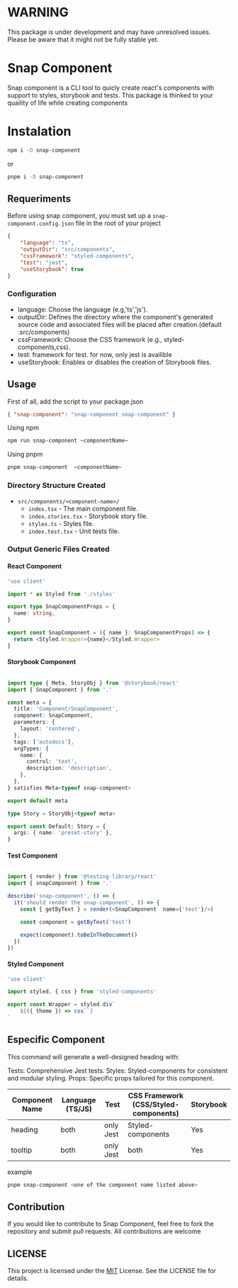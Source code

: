 # WARNING

This package is under development and may have unresolved issues. Please be aware that it might not be fully stable yet.

# Snap Component

Snap component is a CLI tool to quicly create react's components with support to styles, storybook and tests. This package is thinked to your quaility of life while creating components

# Instalation

```bash
npm i -D snap-component
```

or

```bash
pnpm i -D snap-component
```

## Requeriments

Before using snap component, you must set up a `snap-component.config.json` file in the root of your project

```json
{
    "language": "ts",
    "outputDir": "src/components",
    "cssFramework": "styled-components",
    "test": "jest",
    "useStorybook": true
}
```

### Configuration

-   language: Choose the language (e.g,'ts','js').
-   outputDir: Defines the directory where the component's generated source code and associated files will be placed after creation.(default :src/components)
-   cssFramework: Choose the CSS framework (e.g., styled-components,css).
-   test: framework for test. for now, only jest is availible
-   useStorybook: Enables or disables the creation of Storybook files.

## Usage

First of all, add the script to your package.json

```json
{ "snap-component": "snap-component snap-component" }
```

Using npm

```bash
npm run snap-component ~componentName~
```

Using pnpm

```bash
pnpm snap-component  ~componentName~
```

### Directory Structure Created

-   `src/components/<component-name>/`
    -   `index.tsx` - The main component file.
    -   `index.stories.tsx` - Storybook story file.
    -   `styles.ts` - Styles file.
    -   `index.test.tsx` - Unit tests file.

### Output Generic Files Created

#### React Component

```typescript
'use client'

import * as Styled from './styles'

export type SnapComponentProps = {
  name: string,
}

export const SnapComponent = ({ name }: SnapComponentProps) => {
  return <Styled.Wrapper>{name}</Styled.Wrapper>
}
```

#### Storybook Component

```typescript

import type { Meta, StoryObj } from '@storybook/react'
import { SnapComponent } from '.'

const meta = {
  title: 'Component/SnapComponent',
  component: SnapComponent,
  parameters: {
    layout: 'centered',
  },
  tags: ['autodocs'],
  argTypes: {
    name: {
      control: 'text',
      description: 'description',
    },
  },
} satisfies Meta<typeof snap-component>

export default meta

type Story = StoryObj<typeof meta>

export const Default: Story = {
  args: { name: 'preset-story' },
}

```

#### Test Component

```typescript

import { render } from '@testing-library/react'
import { snapComponent } from '.'

describe('snap-component', () => {
  it('should render the snap-component', () => {
    const { getByText } = render(<SnapComponent  name={'test'}/>)

    const component = getByText('test')

    expect(component).toBeInTheDocument()
  })
})

```

#### Styled Component

```typescript
'use client'

import styled, { css } from 'styled-components'

export const Wrapper = styled.div`
    ${({ theme }) => css``}
`
```

## Especific Component

This command will generate a well-designed heading with:

Tests: Comprehensive Jest tests.
Styles: Styled-components for consistent and modular styling.
Props: Specific props tailored for this component.

| Component Name | Language (TS/JS) | Test      | CSS Framework (CSS/Styled-components) | Storybook |
| -------------- | ---------------- | --------- | ------------------------------------- | --------- |
| heading        | both             | only Jest | Styled-components                     | Yes       |
| tooltip        | both             | only Jest | both                                  | Yes       |

example

```bash
pnpm snap-component <one of the component name listed above>
```

## Contribution

If you would like to contribute to Snap Component, feel free to fork the repository and submit pull requests. All contributions are welcome

## LICENSE

This project is licensed under the [MIT](https://choosealicense.com/licenses/mit/) License. See the LICENSE file for details.
